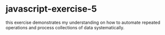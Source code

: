 # javascript-exercise-5
this exercise demonstrates my understanding on how to automate repeated operations and process collections of data systematically.
